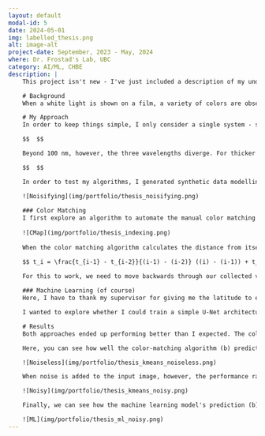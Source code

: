 ```yaml
---
layout: default
modal-id: 5
date: 2024-05-01
img: labelled_thesis.png
alt: image-alt
project-date: September, 2023 - May, 2024
where: Dr. Frostad's Lab, UBC
category: AI/ML, CHBE
description: |
    This project isn't new - I've just included a description of my undergraduate thesis up to it's completion. An ongoing version of this project can be found under "Undergrad Thesis Redux". Dr. Frostad's lab focuses on studing the physics of thin films. As part of this research, they often need to characterize the structure of composite films from an interferogram - basically a color image of the refraction pattern (think of the rainbow from oil on a puddle). Existing methods for this can be fairly manually intensive as they require annotating a collection of points to generate a descriptive mesh. My thesis focused on developing a way to automate this process, and you can find the resultant code in [this](https://github.com/sashaplichta/thesis/tree/main/data_generation) repository.

    # Background
    When a white light is shown on a film, a variety of colors are observed as a result of constructive and destructive interference. The colors observed depend on the refractive indices of the components of the system, as well as the thickness of the film. Since the observed color is a direct function of the local thickness of each component, the refractive indices of the components, and the composition of the light source, it is possible to easily map from a known system to the observed interferogram. Going the other direction, however, is complicated by the fact that the mapping from system to color is degenerate. That is to say, the observed colors are not unique to a given system or thickness. In an experimental system, interferograms are typically captured as a video of an evolving film as part of a process called dynamic thin film interferometry.

    # My Approach
    In order to keep things simple, I only consider a single system - silicon oil and water. Two existing SOTA methods are used as a basis for assessing performance. The first exploits the fact that for the first 100 nm of thickness, the red, green, and blue wavelengths behave similarly, enabling accurate mapping from color to thickness according to the equation below:

    $$  $$

    Beyond 100 nm, however, the three wavelengths diverge. For thicker films, points can be accurately matched to a theoretical color map to determine the local thickness from observed color. This is the method preferred by Dr. Frostad's lab, and works well for thicknesses up to 10 $$\mu m$$. The color map is generate using equations like those below that relate thickness and intensity at a given wavelength.

    $$  $$

    In order to test my algorithms, I generated synthetic data modelling a silicon oil and water system. To simulate real-world conditions, I added Gaussian noise to the input interferogram to create a noiseless (a) and noisy (b) version for performance comparisons.

    ![Noisifying](img/portfolio/thesis_noisifying.png)
    
    ### Color Matching
    I first explore an algorithm to automate the manual color matching process. In my mind, this works a bit like a k-nearest-neighbors algorithm in the sense that it computes a euclidean distance between the input point and a dataset of points (in our case, the theoretical color map). The color map, however, is continuous. To work in the RGB space, and to simplify computation, it helps to limit ourself to a given number of possible colors. Here, I did use k-nearest-neighbours to find the optimal colors to represent a colormap up to a thickness of 10 $$\mu m$$. You can see the results using 64 colors below.
    
    ![CMap](img/portfolio/thesis_indexing.png)
    
    When the color matching algorithm calculates the distance from itself to each color in the map, it generates a list of candidate colors that "match" our input color to a specified degree. Each of these candidate colors corresponds to a theoretical thickness. To select a "true" thickness from these candidates, we need to use some sort of heuristic. In my case, I decided to use something analogous to the momentum term sometimes used in gradient descent. Here, we pick the thickness closest to the derivative of the previous two thicknesses at that point, extended over the time step between our current frame and the previous. That is, to find a thickness at time $$i$$ ($$t_i$$), we use the thicknesses at the previous two time steps ($$t_{i-1}, t_{i-2}$$) according to the following:

    $$ t_i = \frac{t_{i-1} - t_{i-2}}{(i-1) - (i-2)} ((i) - (i-1)) + t_{i-1} $$

    For this to work, we need to move backwards through our collected video, starting with a fully evolved, or flat, film (0 thickness). I also explore using a points "neighborhood", or the 3x3 grid surrounding it, to predict thickness in order to minimize the propogation of aberrant points through the prediction. In this case, each $$t_{i-x}$$ above would be the average of the neighbourhood rather than a single point's history.
    
    ### Machine Learning (of course)
    Here, I have to thank my supervisor for giving me the latitude to explore what I was interested in. I learned a lot over the course of this work, and in hindsight, machine learning is probably not the best way to solve this problem. That said, I think there's a lot of value in integrating machine learning with an algorithm like the color-matching described above.

    I wanted to explore whether I could train a simple U-Net architecture to predict thickness from an input interferogram. To do so, I normalized the color input image to between 0 and 1 and fed it into a convolutional neural network with 5 "down", or contracting layers, and 5 "up", or expanding layers. The final layer of the model was simply a ReLu layer mapping back to the input image size. I used [this](https://github.com/milesial/Pytorch-UNet) repository as a basis for my model and training. Critically, I only generated/trained on images representing one system - silicon oil and water. While the color-matching algorithm should adapt to other systems, the trained model would likely break as the relationship between thickness and color changes with the refractive indices of the materials - hence why machine learning isn't the best solution approach.

    # Results
    Both approaches ended up performing better than I expected. The color-matching algorithm was more accurate when correct, but had a habit of predicting aberrant thicknesses. In contrast, the machine learning algorithm learned nicely to predict smooth, realistic surfaces, but struggled more when the surface was extreme or noisy, as you can see in the examples below.

    Here, you can see how well the color-matching algorithm (b) predicts the "true" profile (a) when no noise is present. For these examples, a color map with 64 colors was used.

    ![Noiseless](img/portfolio/thesis_kmeans_noiseless.png)

    When noise is added to the input image, however, the performance rapidly decreases. Again, this shows the "true" profile (a) and the prediction (b).

    ![Noisy](img/portfolio/thesis_kmeans_noisy.png)

    Finally, we can see how the machine learning model's prediction (b) better retains smoothness when the input image is noisy, but struggles to match the "true" profile (a).

    ![ML](img/portfolio/thesis_ml_noisy.png)
---
```

